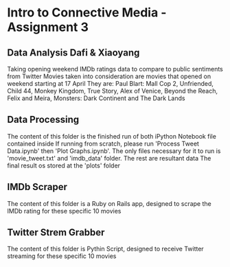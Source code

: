 # Intro to Connective Media - Assignment 3
Data Analysis
Dafi & Xiaoyang
---------
Taking opening weekend IMDb ratings data to compare to public sentiments from Twitter
Movies taken into consideration are movies that opened on weekend starting at 17 April
They are: Paul Blart: Mall Cop 2, Unfriended, Child 44, Monkey Kingdom, True Story, Alex of Venice, Beyond the Reach, Felix and Meira, Monsters: Dark Continent and The Dark Lands

Data Processing
-------
The content of this folder is the finished run of both iPython Notebook file contained inside
If running from scratch, please run 'Process Tweet Data.ipynb' then 'Plot Graphs.ipynb'.
The only files necessary for it to run is 'movie_tweet.txt' and 'imdb_data' folder. The rest are resultant data
The final result os stored at the 'plots' folder

IMDb Scraper
-------
The content of this folder is a Ruby on Rails app, designed to scrape the IMDb rating for these specific 10 movies

Twitter Strem Grabber
-------
The content of this folder is Pythin Script, designed to receive Twitter streaming for these specific 10 movies

